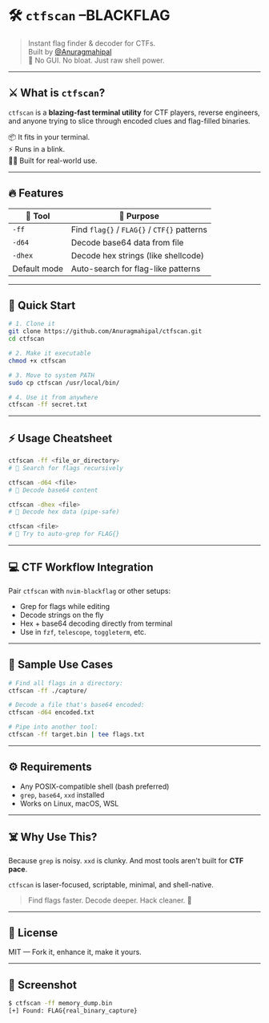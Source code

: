 


# 🛠️ `ctfscan` –BLACKFLAG

> Instant flag finder & decoder for CTFs.  
> Built by [@Anuragmahipal](https://github.com/Anuragmahipal)  
> 🦾 No GUI. No bloat. Just raw shell power.

---

## ⚔️ What is `ctfscan`?

`ctfscan` is a **blazing-fast terminal utility** for CTF players, reverse engineers, and anyone trying to slice through encoded clues and flag-filled binaries.

📦 It fits in your terminal.  
⚡ Runs in a blink.  
🕵️‍♂️ Built for real-world use.

---

## 🔥 Features

| 🔧 Tool        | 📌 Purpose                                |
|---------------|--------------------------------------------|
| `-ff`         | Find `flag{}` / `FLAG{}` / `CTF{}` patterns |
| `-d64`        | Decode base64 data from file               |
| `-dhex`       | Decode hex strings (like shellcode)        |
| Default mode  | Auto-search for flag-like patterns         |

---

## 🚀 Quick Start

```bash
# 1. Clone it
git clone https://github.com/Anuragmahipal/ctfscan.git
cd ctfscan

# 2. Make it executable
chmod +x ctfscan

# 3. Move to system PATH
sudo cp ctfscan /usr/local/bin/

# 4. Use it from anywhere
ctfscan -ff secret.txt
```

---

## ⚡ Usage Cheatsheet

```bash
ctfscan -ff <file_or_directory>
# 🔎 Search for flags recursively

ctfscan -d64 <file>
# 📜 Decode base64 content

ctfscan -dhex <file>
# 🧬 Decode hex data (pipe-safe)

ctfscan <file>
# 🎯 Try to auto-grep for FLAG{}
```

---

## 💻 CTF Workflow Integration

Pair `ctfscan` with `nvim-blackflag` or other setups:

- Grep for flags while editing
- Decode strings on the fly
- Hex + base64 decoding directly from terminal
- Use in `fzf`, `telescope`, `toggleterm`, etc.

---

## 🧠 Sample Use Cases

```bash
# Find all flags in a directory:
ctfscan -ff ./capture/

# Decode a file that's base64 encoded:
ctfscan -d64 encoded.txt

# Pipe into another tool:
ctfscan -ff target.bin | tee flags.txt
```

---

## ⚙️ Requirements

- Any POSIX-compatible shell (bash preferred)
- `grep`, `base64`, `xxd` installed
- Works on Linux, macOS, WSL

---

## ☠️ Why Use This?

Because `grep` is noisy. `xxd` is clunky. And most tools aren't built for **CTF pace**.

`ctfscan` is laser-focused, scriptable, minimal, and shell-native.

> Find flags faster. Decode deeper. Hack cleaner. 🧨

---

## 📜 License

MIT — Fork it, enhance it, make it yours.

---

## 👾 Screenshot

```bash
$ ctfscan -ff memory_dump.bin
[+] Found: FLAG{real_binary_capture}
```
